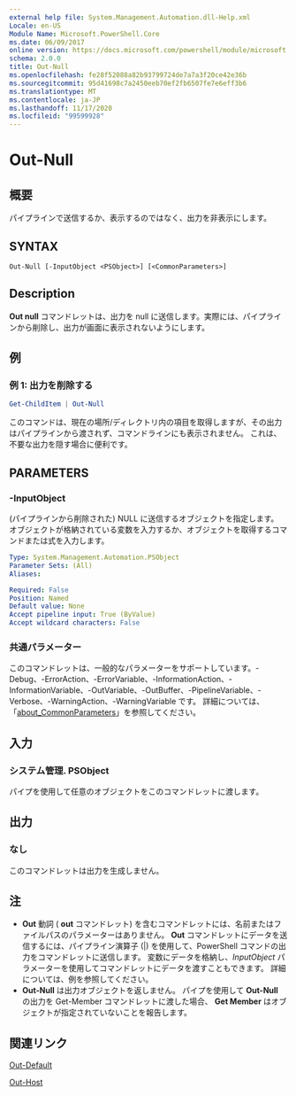 ```yaml
---
external help file: System.Management.Automation.dll-Help.xml
Locale: en-US
Module Name: Microsoft.PowerShell.Core
ms.date: 06/09/2017
online version: https://docs.microsoft.com/powershell/module/microsoft.powershell.core/out-null?view=powershell-7.2&WT.mc_id=ps-gethelp
schema: 2.0.0
title: Out-Null
ms.openlocfilehash: fe28f52088a82b93799724de7a7a3f20ce42e36b
ms.sourcegitcommit: 95d41698c7a2450eeb70ef2fb6507fe7e6eff3b6
ms.translationtype: MT
ms.contentlocale: ja-JP
ms.lasthandoff: 11/17/2020
ms.locfileid: "99599928"
---
```

# Out-Null

## 概要
パイプラインで送信するか、表示するのではなく、出力を非表示にします。

## SYNTAX

```
Out-Null [-InputObject <PSObject>] [<CommonParameters>]
```

## Description

**Out null** コマンドレットは、出力を null に送信します。実際には、パイプラインから削除し、出力が画面に表示されないようにします。

## 例

### 例 1: 出力を削除する

```powershell
Get-ChildItem | Out-Null
```

このコマンドは、現在の場所/ディレクトリ内の項目を取得しますが、その出力はパイプラインから渡されず、コマンドラインにも表示されません。
これは、不要な出力を隠す場合に便利です。

## PARAMETERS

### -InputObject

(パイプラインから削除された) NULL に送信するオブジェクトを指定します。
オブジェクトが格納されている変数を入力するか、オブジェクトを取得するコマンドまたは式を入力します。

```yaml
Type: System.Management.Automation.PSObject
Parameter Sets: (All)
Aliases:

Required: False
Position: Named
Default value: None
Accept pipeline input: True (ByValue)
Accept wildcard characters: False
```

### 共通パラメーター

このコマンドレットは、一般的なパラメーターをサポートしています。-Debug、-ErrorAction、-ErrorVariable、-InformationAction、-InformationVariable、-OutVariable、-OutBuffer、-PipelineVariable、-Verbose、-WarningAction、-WarningVariable です。 詳細については、「[about_CommonParameters](https://go.microsoft.com/fwlink/?LinkID=113216)」を参照してください。

## 入力

### システム管理. PSObject

パイプを使用して任意のオブジェクトをこのコマンドレットに渡します。

## 出力

### なし

このコマンドレットは出力を生成しません。

## 注

* **Out** 動詞 ( **out** コマンドレット) を含むコマンドレットには、名前またはファイルパスのパラメーターはありません。 **Out** コマンドレットにデータを送信するには、パイプライン演算子 (|) を使用して、PowerShell コマンドの出力をコマンドレットに送信します。 変数にデータを格納し、*InputObject* パラメーターを使用してコマンドレットにデータを渡すこともできます。 詳細については、例を参照してください。
* **Out-Null** は出力オブジェクトを返しません。 パイプを使用して **Out-Null** の出力を Get-Member コマンドレットに渡した場合、 **Get Member** はオブジェクトが指定されていないことを報告します。

## 関連リンク

[Out-Default](Out-Default.md)

[Out-Host](Out-Host.md)

